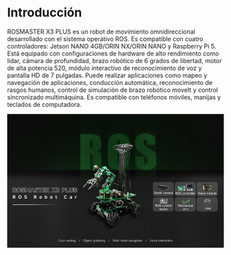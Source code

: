 # Introducción

ROSMASTER X3 PLUS es un robot de movimiento omnidireccional desarrollado con el sistema operativo ROS. Es compatible con cuatro controladores: Jetson NANO 4GB/ORIN NX/ORIN NANO y Raspberry Pi 5. Está equipado con configuraciones de hardware de alto rendimiento como lidar, cámara de profundidad, brazo robótico de 6 grados de libertad, motor de alta potencia 520, módulo interactivo de reconocimiento de voz y pantalla HD de 7 pulgadas. Puede realizar aplicaciones como mapeo y navegación de aplicaciones, conducción automática, reconocimiento de rasgos humanos, control de simulación de brazo robótico moveIt y control sincronizado multimáquina. Es compatible con teléfonos móviles, manijas y teclados de computadora.

![X3P Intro](./Images/x3p.png)